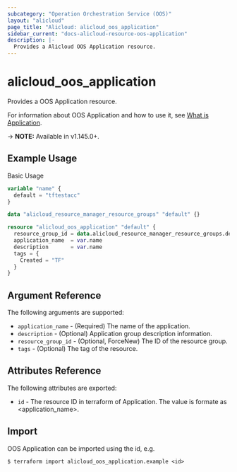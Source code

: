 ```yaml
---
subcategory: "Operation Orchestration Service (OOS)"
layout: "alicloud"
page_title: "Alicloud: alicloud_oos_application"
sidebar_current: "docs-alicloud-resource-oos-application"
description: |-
  Provides a Alicloud OOS Application resource.
---
```


# alicloud\_oos\_application

Provides a OOS Application resource.

For information about OOS Application and how to use it, see [What is Application](https://www.alibabacloud.com/help/en/doc-detail/120556.html).

-> **NOTE:** Available in v1.145.0+.

## Example Usage

Basic Usage

```terraform
variable "name" {
  default = "tftestacc"
}

data "alicloud_resource_manager_resource_groups" "default" {}

resource "alicloud_oos_application" "default" {
  resource_group_id = data.alicloud_resource_manager_resource_groups.default.groups.0.id
  application_name  = var.name
  description       = var.name
  tags = {
    Created = "TF"
  }
}

```

## Argument Reference

The following arguments are supported:

* `application_name` - (Required) The name of the application.
* `description` - (Optional) Application group description information.
* `resource_group_id` - (Optional, ForceNew) The ID of the resource group.
* `tags` - (Optional) The tag of the resource.

## Attributes Reference

The following attributes are exported:

* `id` - The resource ID in terraform of Application. The value is formate as <application_name>.

## Import

OOS Application can be imported using the id, e.g.

```shell
$ terraform import alicloud_oos_application.example <id>
```